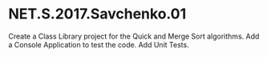 # NET.S.2017.Savchenko.01
Create a Class Library project for the Quick and Merge Sort algorithms.
Add a Console Application to test the code.
Add Unit Tests.
